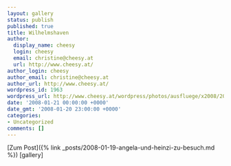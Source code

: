 ```yaml
---
layout: gallery
status: publish
published: true
title: Wilhelmshaven
author:
  display_name: cheesy
  login: cheesy
  email: christine@cheesy.at
  url: http://www.cheesy.at/
author_login: cheesy
author_email: christine@cheesy.at
author_url: http://www.cheesy.at/
wordpress_id: 1963
wordpress_url: http://www.cheesy.at/wordpress/photos/ausfluege/x2008/2008-01-21/
date: '2008-01-21 00:00:00 +0000'
date_gmt: '2008-01-20 23:00:00 +0000'
categories:
- Uncategorized
comments: []
---
```


[Zum Post]({% link _posts/2008-01-19-angela-und-heinzi-zu-besuch.md %})
[gallery]<!--:-->
